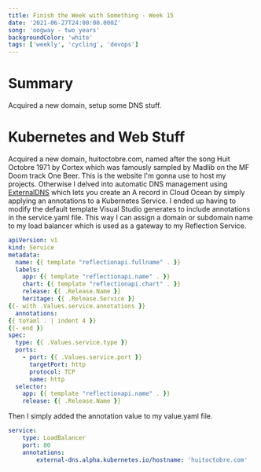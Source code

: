 ```yaml
---
title: Finish the Week with Something - Week 15
date: '2021-06-27T24:00:00.000Z'
song: 'oogway - two years'
backgroundColor: 'white'
tags: ['weekly', 'cycling', 'devops']
---
```


# Summary

Acquired a new domain, setup some DNS stuff.

# Kubernetes and Web Stuff

Acquired a new domain, huitoctobre.com, named after the song Huit Octobre 1971 by Cortex which was famously sampled by Madlib on the MF Doom
track One Beer. This is the website I'm gonna use to host my projects. Otherwise I delved into automatic DNS management using
[ExternalDNS](https://www.digitalocean.com/community/tutorials/how-to-automatically-manage-dns-records-from-digitalocean-kubernetes-using-externaldns)
which lets you create an A record in Cloud Ocean by simply applying an annotations to a Kubernetes Service. I ended up having to modify
the default template Visual Studio generates to include annotations in the service.yaml file. This way I can assign a domain or subdomain name to my load balancer which is used as a gateway to my Reflection Service.

```yaml
apiVersion: v1
kind: Service
metadata:
  name: {{ template "reflectionapi.fullname" . }}
  labels:
    app: {{ template "reflectionapi.name" . }}
    chart: {{ template "reflectionapi.chart" . }}
    release: {{ .Release.Name }}
    heritage: {{ .Release.Service }}
{{- with .Values.service.annotations }}
  annotations:
{{ toYaml . | indent 4 }}
{{- end }}
spec:
  type: {{ .Values.service.type }}
  ports:
    - port: {{ .Values.service.port }}
      targetPort: http
      protocol: TCP
      name: http
  selector:
    app: {{ template "reflectionapi.name" . }}
    release: {{ .Release.Name }}
```

Then I simply added the annotation value to my value.yaml file.

```yaml
service:
    type: LoadBalancer
    port: 80
    annotations:
        external-dns.alpha.kubernetes.io/hostname: 'huitoctobre.com'
```
